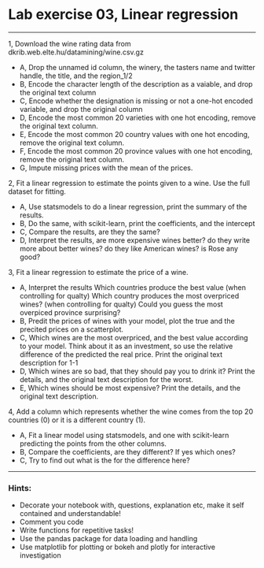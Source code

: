 # Lab exercise 03, Linear regression

---


1, Download the wine rating data from dkrib.web.elte.hu/datamining/wine.csv.gz
* A, Drop the unnamed id column, the winery, the tasters name and twitter handle, the title, and the region_1/2
* B, Encode the character length of the description as a vaiable, and drop the original text column
* C, Encode whether the designation is missing or not a one-hot encoded variable, and drop the original column
* D, Encode the most common 20 varieties with one hot encoding, remove the original text column.
* E, Encode the most common 20 country values with one hot encoding, remove the original text column.
* F, Encode the most common 20 province values with one hot encoding, remove the original text column.
* G, Impute missing prices with the mean of the prices.


2, Fit a linear regression to estimate the points given to a wine. Use the full dataset for fitting.
* A, Use statsmodels to do a linear regression, print the summary of the results.
* B, Do the same, with scikit-learn, print the coefficients, and the intercept
* C, Compare the results, are they the same?
* D, Interpret the results,
    are more expensive wines better?
    do they write more about better wines?
    do they like American wines?
    is Rose any good?
    
    
3, Fit a linear regression to estimate the price of a wine.
* A, Interpret the results
    Which countries produce the best value (when controlling for qualty)
    Which country produces the most overpriced wines? (when controlling for qualty)
    Could you guess the most overpiced province surprising?
* B, Predit the prices of wines with your model, plot the true and the precited prices on a scatterplot.
* C, Which wines are the most overpriced, and the best value according to your model. 
    Think about it as an investment, so use the relative difference of the predicted the real price.
    Print the original text description for 1-1
* D, Which wines are so bad, that they should pay you to drink it? 
    Print the details, and the original text description for the worst.
* E, Which wines should be most expensive?
    Print the details, and the original text description.
    
    

4, Add a column which represents whether the wine comes from the top 20 countries (0) or it is a different country (1).
* A, Fit a linear model using statsmodels, and one with scikit-learn predicting the points from the other columns.
* B, Compare the coefficients, are they different? If yes which ones?
* C, Try to find out what is the for the difference here?
    

    



---

### Hints:

* Decorate your notebook with, questions, explanation etc, make it self contained and understandable!
* Comment you code
* Write functions for repetitive tasks!
* Use the pandas package for data loading and handling
* Use matplotlib for plotting or bokeh and plotly for interactive investigation
